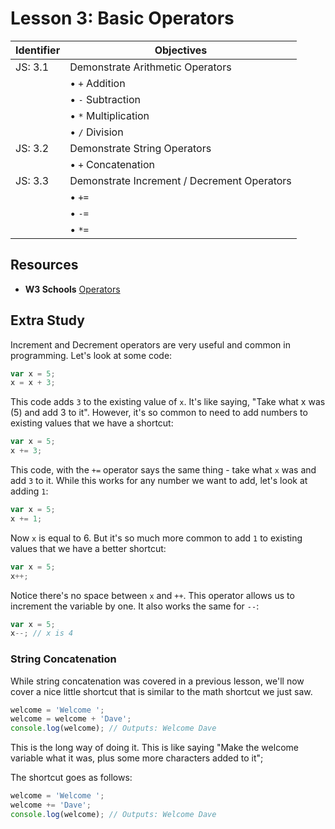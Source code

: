 # Lesson 3: Basic Operators

Identifier   | Objectives
-------------|------------
JS: 3.1      | Demonstrate Arithmetic Operators
             | &bull; `+` Addition
             | &bull; `-` Subtraction
             | &bull; `*` Multiplication
             | &bull; `/` Division
JS: 3.2      | Demonstrate String Operators
             | &bull; `+` Concatenation
JS: 3.3      | Demonstrate Increment / Decrement Operators
             | &bull; `+=`
             | &bull; `-=`
             | &bull; `*=`

## Resources

- __W3 Schools__ [Operators](http://www.w3schools.com/jsref/jsref_operators.asp)


## Extra Study

Increment and Decrement operators are very useful and common in programming. Let's look at some code:

```js
var x = 5;
x = x + 3;
```

This code adds `3` to the existing value of `x`. It's like saying, "Take what x was (5) and add 3 to it". However, it's so common to need to add numbers to existing values that we have a shortcut:

```js
var x = 5;
x += 3;
```

This code, with the `+=` operator says the same thing - take what `x` was and add `3` to it. While this works for any number we want to add, let's look at adding `1`:

```js
var x = 5;
x += 1;
```

Now `x` is equal to 6. But it's so much more common to add `1` to existing values that we have a better shortcut:

```js
var x = 5;
x++;
```

Notice there's no space between `x` and `++`. This operator allows us to increment the variable by one. It also works the same for `--`:

```js
var x = 5;
x--; // x is 4
```

### String Concatenation

While string concatenation was covered in a previous lesson, we'll now cover a nice little shortcut that is similar to the math shortcut we just saw.

```js
welcome = 'Welcome ';
welcome = welcome + 'Dave';
console.log(welcome); // Outputs: Welcome Dave
```

This is the long way of doing it. This is like saying "Make the welcome variable what it was, plus some more characters added to it";

The shortcut goes as follows:

```js
welcome = 'Welcome ';
welcome += 'Dave';
console.log(welcome); // Outputs: Welcome Dave
```